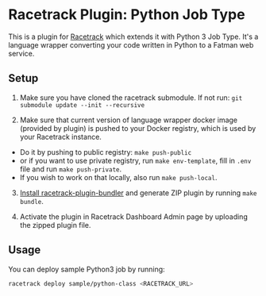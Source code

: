 # Racetrack Plugin: Python Job Type

This is a plugin for [Racetrack](https://github.com/TheRacetrack/racetrack)
which extends it with Python 3 Job Type.
It's a language wrapper converting your code written in Python to a Fatman web service.

## Setup
1. Make sure you have cloned the racetrack submodule. If not run: `git submodule update --init --recursive`

2. Make sure that current version of language wrapper docker image
  (provided by plugin) is pushed to your Docker registry,
  which is used by your Racetrack instance. 
  - Do it by pushing to public registry: `make push-public`  
  - or if you want to use private registry, run `make env-template`,
  fill in `.env` file and run `make push-private`.
  - If you wish to work on that locally, also run `make push-local`.

3. [Install racetrack-plugin-bundler](https://github.com/TheRacetrack/racetrack/blob/master/utils/plugin_bundler/README.md)
  and generate ZIP plugin by running `make bundle`.

4. Activate the plugin in Racetrack Dashboard Admin page
  by uploading the zipped plugin file.

## Usage
You can deploy sample Python3 job by running:
```bash
racetrack deploy sample/python-class <RACETRACK_URL>
```

